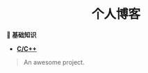 <h1 align="center">个人博客</h1>


**🚀 基础知识**

- <font style="font-weight:bold; color:#4169E1;text-decoration:underline;" target="_blank">[C/C++](doc/基础知识/C++基础/README.md)</font>
  
  

  
  
  
  
  
  
  
  
  
  



> An awesome project.
